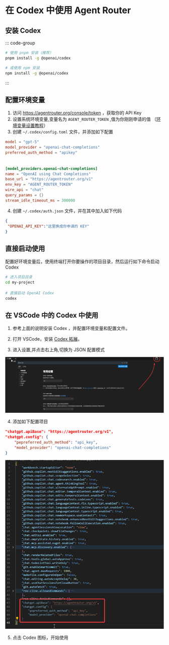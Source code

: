 # 在 Codex 中使用 Agent Router

## 安装 Codex

::: code-group

```bash [pnpm (推荐)]
# 使用 pnpm 安装（推荐）
pnpm install -g @openai/codex
```

```bash [npm]
# 或使用 npm 安装
npm install -g @openai/codex
```

:::
## 配置环境变量

1. 访问  https://agentrouter.org/console/token ，获取你的 API Key
2. 设置系统环境变量,变量名为 `AGENT_ROUTER_TOKEN` ,值为你刚刚申请的值 （[环境变量设置教程](https://www.java.com/zh-CN/download/help/path.html)）
3. 创建 `~/.codex/config.toml` 文件，并添加如下配置

```toml
model = "gpt-5"
model_provider = "openai-chat-completions"
preferred_auth_method = "apikey"


[model_providers.openai-chat-completions]
name = "OpenAI using Chat Completions"
base_url = "https://agentrouter.org/v1"
env_key = "AGENT_ROUTER_TOKEN"
wire_api = "chat"
query_params = {}
stream_idle_timeout_ms = 300000

```

4. 创建 `~/.codex/auth.json` 文件，并在其中加入如下代码

```json
{
 "OPENAI_API_KEY":"这里换成你申请的 KEY"
}
```

## 直接启动使用

配置好环境变量后，使用终端打开你要操作的项目目录，然后运行如下命令启动 Codex

```bash
# 进入项目目录
cd my-project

# 直接启动 OpenAI Codex
codex
```


## 在 VSCode 中的 Codex 中使用


1. 参考上面的说明安装 Codex ，并配置环境变量和配置文件。

2. 打开 VSCode，安装 [Codex 拓展](https://marketplace.visualstudio.com/items?itemName=openai.chatgpt)。

3. 进入设置,并点击右上角,切换为 JSON 配置模式

![](./img/codex-config.png)

4. 添加如下配置项目


```json
"chatgpt.apiBase": "https://agentrouter.org/v1",
"chatgpt.config": {
    "pepreferred_auth_method": "api_key",
    "model_provider": "openai-chat-completions"
}
```

![](./img/codex-config2.png)


5. 点击 Codex 图标，开始使用